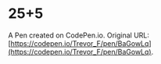 # 25+5

A Pen created on CodePen.io. Original URL: [https://codepen.io/Trevor_F/pen/BaGowLq](https://codepen.io/Trevor_F/pen/BaGowLq).

